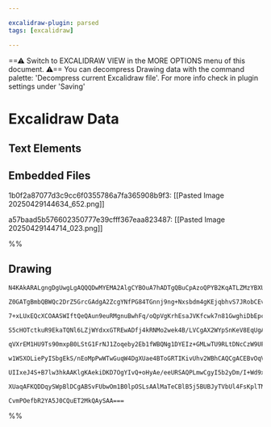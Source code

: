 ```yaml
---

excalidraw-plugin: parsed
tags: [excalidraw]

---
```

==⚠  Switch to EXCALIDRAW VIEW in the MORE OPTIONS menu of this document. ⚠== You can decompress Drawing data with the command palette: 'Decompress current Excalidraw file'. For more info check in plugin settings under 'Saving'


# Excalidraw Data

## Text Elements
## Embedded Files
1b0f2a87077d3c9cc6f0355786a7fa365908b9f3: [[Pasted Image 20250429144634_652.png]]

a57baad5b576602350777e39cfff367eaa823487: [[Pasted Image 20250429144714_023.png]]

%%
## Drawing
```compressed-json
N4KAkARALgngDgUwgLgAQQQDwMYEMA2AlgCYBOuA7hADTgQBuCpAzoQPYB2KqATLZMzYBXUtiRoIACyhQ4zZAHoFAc0JRJQgEYA6bGwC2CgF7N6hbEcK4OCtptbErHALRY8RMpWdx8Q1TdIEfARcZgRmBShcZQUebQBGAAYEmjoghH0EDihmbgBtcDBQMBKIEm4IAAUAfVwAMQ4ADjY2AAllNjqAWWUAMwBrABZsAGl4oVSSyFhECsJ9aKR+Usxu

Z0GATgBmbQBWQc2DrZ5GrcGAdgA2ZcgYNfPG84TGnnj9ng+Nxsbdm4gKEjqbhvS7JRobCEvRrxLYQ858QqQSQIQjKaTcc7xOLxU6XRqJJI4jaDRp/azKYLcRJ/ZhQUhsfoIADCbHwbFIFTp1mYcFwgWyk1Kmlw2H6ynpQg4xBZbI5Ei5HB5fKyUEFkF6hHw+AAyrBKRJBB41RBafTGQB1QGSbgIqYmukMhC6mD69CG8p/CVojjhXJoeJ/Ni87BqO

7+xLUxEQcXCOAASWIftQeQAun9euRMgnuBwhFq/oQpVgKrhEsaJVKfcwk7n81GwghiDbEpcrgdHtco4wWOwuGhjn9u6xOAA5ThiDEbHiXQavHiDAvMAAi6Sgje4vQIYT+mmEUoAosFMtkk6m/kI4MRcGum/7zoNdhtdvO8btMX8iBx+jm8/gP2xRXXNBN3wbd6yiKAhCTCBEClQtlGNDVgmzCR4k0RJeh4XBHkSc5zmILZsA2bBsEuXpEi2XY30a

S5cHOTctkuR9EkaTQNl6LZjWYdxxGTREwADfj4kRNMo2wek4B/LVCgAX2WYpSnKeV8EqUgACshFwJl9GcIiAEEAFVcEwABNVpnGqABHY0Zl4soFmUJYo1WNBnF2S54m0F5p22c5ElnDzfijMNUHWS5tA2S5jg2eIn2nAkST+AFiCBf0ZziN9iSYnhMUaQZYr+ZFUXRNAZ08p8qLfeI3ho2cyQ4CleMjO1TUdGV2U5chFV5flVR3EUxQraVWQ6+Uu

qVXrEM1HU9Ts90mxpB0LStG1FrNJ1Zoqeby2Eb1fWBQNg1DYEIz+GMLwTU9RLtDNcCzW9UFrP8o0LYhiwkXB4h2yViCrGtfxpBAgNQVsKMGRJH07O0h17ZtByYYcODHDgJzQPLdjeE48sXFdghvDctwQHc92IQ8MhVK7z0va9gfie9H2fQZjgfKHSk/b80Ce/9AIekCwJaiCoIqWDHAaqbkIeiBcDfYVcGIXZNDfS5QR4SjcLwhBYWwXodcY84Qm

w1WSXOLiePyISbgEkS/nEoMpPwWTwGuqW4DgXUae4BToGRTIKivUhv2WBhCAQCgACEBvOqV2rldAAGIdcT3pBQgbARF6uM130XV1pjio4/iBBC8LlO09IDOs4j0Uo+G2VOu5HqVVL9OVUzjI6mm51XRNVkPUKVOW+yNvs6WhBLRS600FtSAy4rjIc8dLu5t7hb+9n1us4AJV2yQ/oOtfB6gYeAHkjtgE7mpnw/h7qTgoDqO7NRCoLSnXoes9v7Jt

UIIxeJ4S+B7lw3hkAAKlgKAekiDKD7OgYIvQ+oHyAe/eeURSAQPLmwCgyI5b2yDm/I+Wd9xSj0hgrBIRJZ8npFQPB18s4kKoSA+Adkhop24vSLUAANbgoJdjaH8j8SKcJziMRfgIW2WoTLcF8tofKqtzi7C2DRDYFFzhByMC0fQnsuwECEE1PY7Y8SyRoUgghGRt4/T3hIFhQdxQkG/r/OG/dbHEF1AgSSaBRHRlICQLobA3pENwJoYIvNCY2O8b

XUaqAFKQDDqySWpBlDCgABSvFUbwOm1B0lpOSLsAAlMaTeCBlB5j5BUBJyTVbUl4FsKplTMk5PyUYxBvUF6MlPlAXs/06ylFupkQpRZvFizQNEjAHBAnBO4HSXRNsiDuNQFMomUYxm+zQAswMQgoCfl4gspppQ7BqQQNgHI2oxlwF8f4sZQTgZ80WaUEUHTGAgJaPgLRdpbJbXSEc2GNsoJQAMIw2YnMAZRjZDzAmoFbk9PpNnT5HTODgv5mzUIE

CvmPOefbR2YA5J0CQuET2MkQAySAA===
```
%%